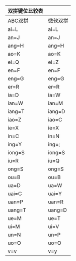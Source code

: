 | 双拼键位比较表 |          |
|----------------|----------|
| ABC双拼        | 微软双拼 |
| ai=L           | ai=L     |
| an=J           | an=J     |
| ang=H          | ang=H    |
| ao=K           | ao=K     |
| ei=Q           | ei=Z     |
| en=F           | en=F     |
| eng=G          | eng=G    |
| er=R           | er=R     |
| ia=D           | ia=W     |
| ian=W          | ian=M    |
| iang=T         | iang=D   |
| iao=Z          | iao=C    |
| ie=X           | ie=X     |
| in=C           | in=N     |
| ing=Y          | ing=;    |
| iong=S         | iong=S   |
| iu=R           | iu=Q     |
| ong=S          | ong=S    |
| ou=B           | ou=B     |
| ua=D           | ua=W     |
| uai=C          | uai=Y    |
| uan=P          | uan=R    |
| uang=T         | uang=D   |
| ue=M           | ue=T     |
| ui=M           | ui=V     |
| un=N           | un=P     |
| uo=O           | uo=O     |
| v=v            | v=y      |